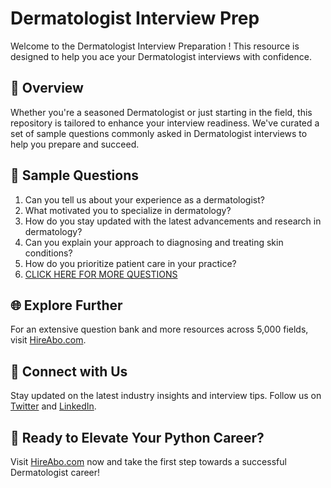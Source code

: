 # Dermatologist Interview Prep

Welcome to the Dermatologist Interview Preparation ! This resource is designed to help you ace your Dermatologist interviews with confidence.

## 🚀 Overview

Whether you're a seasoned Dermatologist or just starting in the field, this repository is tailored to enhance your interview readiness. We've curated a set of sample questions commonly asked in Dermatologist interviews to help you prepare and succeed.

## 📝 Sample Questions

1. Can you tell us about your experience as a dermatologist?
2. What motivated you to specialize in dermatology?
3. How do you stay updated with the latest advancements and research in dermatology?
4. Can you explain your approach to diagnosing and treating skin conditions?
5. How do you prioritize patient care in your practice?
6. [CLICK HERE FOR MORE QUESTIONS](https://hireabo.com/job/2_1_10/Dermatologist)

## 🌐 Explore Further

For an extensive question bank and more resources across 5,000 fields, visit [HireAbo.com](https://www.hireabo.com).

## 📱 Connect with Us

Stay updated on the latest industry insights and interview tips. Follow us on [Twitter](https://twitter.com/hireabo) and [LinkedIn](https://www.linkedin.com/in/hire-abo-3609972a8/).

## 🚀 Ready to Elevate Your Python Career?

Visit [HireAbo.com](https://www.hireabo.com) now and take the first step towards a successful Dermatologist career!
